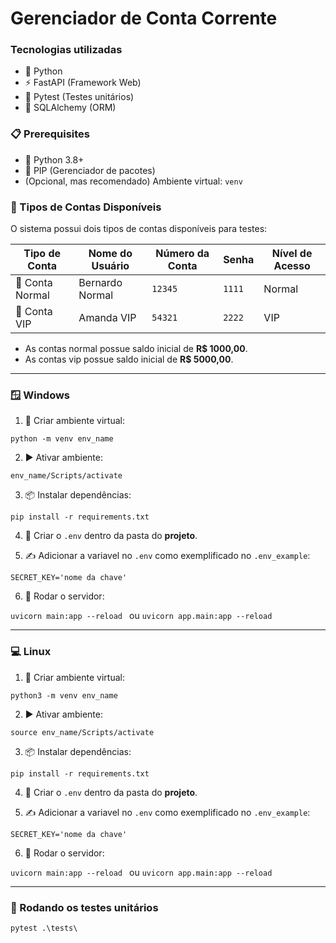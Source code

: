 # Gerenciador de Conta Corrente 

### Tecnologias utilizadas

- 🐍 Python
- ⚡ FastAPI (Framework Web)
- 🧪 Pytest (Testes unitários)
- 🐘 SQLAlchemy (ORM)

### 📋 Prerequisites

- 🐍 Python  3.8+
- 🐬 PIP  (Gerenciador de pacotes)
- (Opcional, mas recomendado) Ambiente virtual: `venv`

### 👥 Tipos de Contas Disponíveis

O sistema possui dois tipos de contas disponíveis para testes:

| Tipo de Conta | Nome do Usuário   | Número da Conta | Senha | Nível de Acesso |
|---------------|-------------------|------------------|-------|-----------------|
| 🧍 Conta Normal | Bernardo Normal    | `12345`          | `1111`| Normal          |
| 👑 Conta VIP    | Amanda VIP         | `54321`          | `2222`| VIP             |

- As contas normal possue saldo inicial de **R$ 1000,00**.
- As contas vip possue saldo inicial de **R$ 5000,00**.

---

### 🪟 Windows

1. 🔧 Criar ambiente virtual:  

`` python -m venv env_name ``

2. ▶️ Ativar ambiente:

`` env_name/Scripts/activate ``

3. 📦 Instalar dependências: 

`` pip install -r requirements.txt ``

4. 📄 Criar o `.env` dentro  da pasta do **projeto**.

5. ✍️ Adicionar a variavel no `.env` como exemplificado no `.env_example`:

`` SECRET_KEY='nome da chave' ``  

6. 🚀 Rodar o servidor:
  
`` uvicorn main:app --reload  ``
ou
`` uvicorn app.main:app --reload ``

---

### 💻 Linux

1. 🔧 Criar ambiente virtual:  

`` python3 -m venv env_name ``

2. ▶️ Ativar ambiente:

`` source env_name/Scripts/activate ``

3. 📦 Instalar dependências: 

`` pip install -r requirements.txt ``

4. 📄 Criar o `.env` dentro  da pasta do **projeto**.

5. ✍️ Adicionar a variavel no `.env` como exemplificado no `.env_example`:

`` SECRET_KEY='nome da chave' ``  

6. 🚀 Rodar o servidor:
  
`` uvicorn main:app --reload  ``
ou
`` uvicorn app.main:app --reload ``

---

### 🧪 Rodando os testes unitários

`` pytest .\tests\ ``